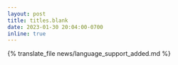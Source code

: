 ```yaml
---
layout: post
title: titles.blank
date: 2023-01-30 20:04:00-0700
inline: true
---
```


{% translate_file news/language_support_added.md %}